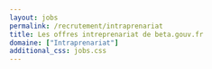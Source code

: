 ```yaml
---
layout: jobs
permalink: /recrutement/intraprenariat
title: Les offres intreprenariat de beta.gouv.fr
domaine: ["Intraprenariat"]
additional_css: jobs.css
---
```

